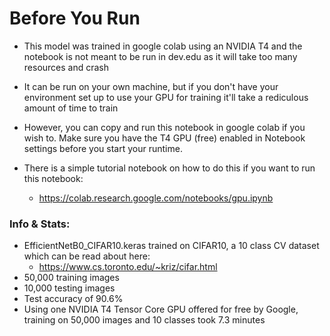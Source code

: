 # Before You Run
- This model was trained in google colab using an NVIDIA T4 and the notebook is not meant to be run in dev.edu as it will take too many resources and crash
- It can be run on your own machine, but if you don't have your environment set up to use your GPU for training it'll take a rediculous amount of time to train
   
- However, you can copy and run this notebook in google colab if you wish to. Make sure you have the T4 GPU (free) enabled in Notebook settings before you start your runtime.
- There is a simple tutorial notebook on how to do this if you want to run this notebook:
    - https://colab.research.google.com/notebooks/gpu.ipynb
 
### Info & Stats:
- EfficientNetB0_CIFAR10.keras trained on CIFAR10, a 10 class CV dataset which can be read about here:
    - https://www.cs.toronto.edu/~kriz/cifar.html
- 50,000 training images
- 10,000 testing images
- Test accuracy of 90.6%
- Using one NVIDIA T4 Tensor Core GPU offered for free by Google, training on 50,000 images and 10 classes took 7.3 minutes
